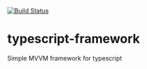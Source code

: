 [![Build Status](https://travis-ci.org/FredrikAleksander/typescript-framework.svg?branch=master)](https://travis-ci.org/FredrikAleksander/typescript-framework?branch=master)

typescript-framework
====================

Simple MVVM framework for typescript

